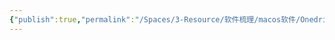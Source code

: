 ```yaml
---
{"publish":true,"permalink":"/Spaces/3-Resource/软件梳理/macos软件/Onedrive.md","title":"Onedrive","created":"2023-02-28","modified":"2023-03-14","published":"2025-07-10T22:05:47.742+08:00","tags":["macOS软件"],"cssclasses":""}
---
```



